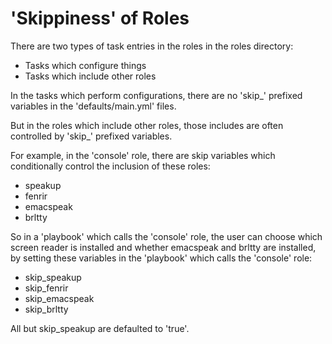 
# 'Skippiness' of Roles

There are two types of task entries in the roles in the roles
directory:

* Tasks which configure things
* Tasks which include other roles

In the tasks which perform configurations, there are no 'skip_'
prefixed variables in the 'defaults/main.yml' files.

But in the roles which include other roles, those includes are often
controlled by 'skip_' prefixed variables.

For example, in the 'console' role, there are skip variables which
conditionally control the inclusion of these roles:

* speakup
* fenrir
* emacspeak
* brltty

So in a 'playbook' which calls the 'console' role, the user can choose
which screen reader is installed and whether emacspeak and brltty are
installed, by setting these variables in the 'playbook' which calls
the 'console' role:

* skip_speakup
* skip_fenrir
* skip_emacspeak
* skip_brltty

All but skip_speakup are defaulted to 'true'.

